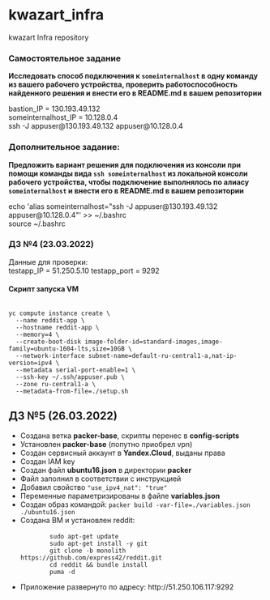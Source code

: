 # kwazart_infra
kwazart Infra repository

<h3>Самостоятельное задание</h3>
<b>
Исследовать способ подключения к <code>someinternalhost</code> в одну
команду из вашего рабочего устройства, проверить работоспособность
найденного решения и внести его в README.md в вашем репозитории
</b>
<p>
bastion_IP = 130.193.49.132<br>
someinternalhost_IP = 10.128.0.4<br>
ssh -J appuser@130.193.49.132 appuser@10.128.0.4<br>
</p>


<h3>Дополнительное задание:</h3>
<b>
Предложить вариант решения для подключения из консоли при помощи
команды вида <code>ssh someinternalhost</code> из локальной консоли рабочего
устройства, чтобы подключение выполнялось по алиасу
<code>someinternalhost</code> и внести его в README.md в вашем репозитории
</b>
<p>
echo 'alias someinternalhost="ssh -J appuser@130.193.49.132 appuser@10.128.0.4"' >> ~/.bashrc <br>
source ~/.bashrc <br>
</p>


<h3>ДЗ №4 (23.03.2022)</h3>
<p>
Данные для проверки:<br>
testapp_IP = 51.250.5.10
testapp_port = 9292
</p>

<h4>Скрипт запуска VM</h4>
<code>
yc compute instance create \
  --name reddit-app \
  --hostname reddit-app \
  --memory=4 \
  --create-boot-disk image-folder-id=standard-images,image-family=ubuntu-1604-lts,size=10GB \
  --network-interface subnet-name=default-ru-central1-a,nat-ip-version=ipv4 \
  --metadata serial-port-enable=1 \
  --ssh-key ~/.ssh/appuser.pub \
  --zone ru-central1-a \
  --metadata-from-file=./setup.sh
</code>

<h2> ДЗ №5 (26.03.2022)</h3>
<ul>
	<li>Создана ветка <b>packer-base</b>, скрипты перенес в <b>config-scripts</b></li>
	<li>Установлен <b>packer-base</b> (попутно приобрел vpn)</li>
	<li>Создан сервисный аккаунт в <b>Yandex.Cloud</b>, выданы права</li>
	<li>Создан IAM key</li>
	<li>Создан файл <b>ubuntu16.json</b> в директории <b>packer</b></li>
	<li>Файл заполнил в соответствии с инструкцией</li>
	<li>Добавил свойство <code>"use_ipv4_nat": "true"</code></li>
	<li>Переменные параметризированы в файле <b>variables.json</b></li>
	<li>Создан образ командой: <code>packer build -var-file=./variables.json ./ubuntu16.json</code></li>
	<li>Создана ВМ и установлен reddit: <br>
		<code>
		sudo apt-get update
		sudo apt-get install -y git
		git clone -b monolith https://github.com/express42/reddit.git
		cd reddit && bundle install
		puma -d
		</code>
	</li>
	<li>Приложение развернуто по адресу: http://51.250.106.117:9292</li>
</ul>
